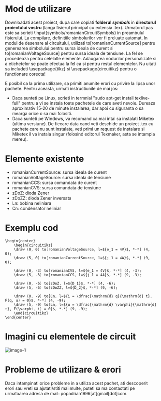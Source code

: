# Mod de utilizare
Downloadati acest proiect, dupa care copiati **folderul _symbols_** in **directorul proiectului vostru** (langa fisierul principal cu extensia .tex). Urmatorul pas este sa scrieti \input{symbols/romanianCircuitSymbols} in preambulul fisierului. La compilare, definitiile simbolurilor vor fi preluate automat. In modul de desenare al circuitului, utilizati to[romanianCurrentSource] pentru generearea simbolului pentru sursa ideala de curent si to[romanianVoltageSource] pentru sursa ideala de tensiune. La fel se procedeaza pentru celelalte elemente. Adaugarea nodurilor personalizate si a etichetelor se poate efectua la fel ca si pentru restul elementelor. Nu uitati sa includeti \usepackage{tikz} si \usepackage{circuitikz} pentru o functionare corecta!

E posibil ca la prima utilizare, sa primiti anumite erori cu privire la lipsa unor pachete. Pentru aceasta, urmati instructiunile de mai jos:
- Daca sunteti pe Linux, scrieti in termnial "sudo apt-get install texlive-full" pentru a vi se instala toate pachetele de care aveti nevoie. Dureaza aproximativ 15-20 de minute instalarea, dar apoi cu siguranta o sa mearga orice o sa mai folositi.
- Daca sunteti pe Windows, va recomand ca mai intai sa instalati Miketex (ultima versiune). De fiecare data cand veti deschide un proiect .tex cu pachete care nu sunt instalate, veti primi un request de instalare si Miketex il va instala singur (folosind editorul Texmaker, asta se intampla mereu).

# Elemente existente
- romanianCurrentSource: sursa ideala de curent
- romanianVoltageSource: sursa ideala de tensiune
- romanianCCS: sursa comandata de curent
- romanianCVS: sursa comandata de tensiune
- zDoZ: dioda Zener
- zDoZZ: dioda Zener inversata
- Ln: bobina neliniara
- Cn: condensator neliniar

# Exemplu cod
    \begin{center}
        \begin{circuitikz} 
        \draw (0, 0) to[romanianVoltageSource, l=${e_1 = 4V}$, *-*] (4, 0);
        \draw (5, 0) to[romanianCurrentSource, l=${j_1 = 4A}$, *-*] (9, 0);
        
        \draw (0, -3) to[romanianCVS, l=${e_1 = 4V}$, *-*] (4, -3);
        \draw (5, -3) to[romanianCCS, l=${j_1 = 4A}$, *-*] (9, -3);
        
        \draw (0, -6) to[zDoZ, l=${D_1}$, *-*] (4, -6);
        \draw (5, -6) to[zDoZZ, l=${D_2}$, *-*] (9, -6);
        
        \draw (0, -9) to[Cn, l=${i = \dfrac{\mathrm{d} q}{\mathrm{d} t}, F(q, u) = 0}$, *-*] (4, -9);
        \draw (5, -9) to[Ln, l=${u = \dfrac{\mathrm{d} \varphi}{\mathrm{d} t}, F(\varphi, i) = 0}$, *-*] (9, -9);
        \end{circuitikz}
    \end{center}

# Imagini cu elementele de circuit
![image-1](http://i.imgur.com/KIOllGq.png)


# Probleme de utilizare & erori
Daca intampinati orice probleme in a utiliza acest pachet, ati descoperit erori sau vreti sa ajutati/stiti mai multe, puteti sa ma contactati pe urmatoarea adresa de mail: popadrian1996[at]gmail[dot]com.
